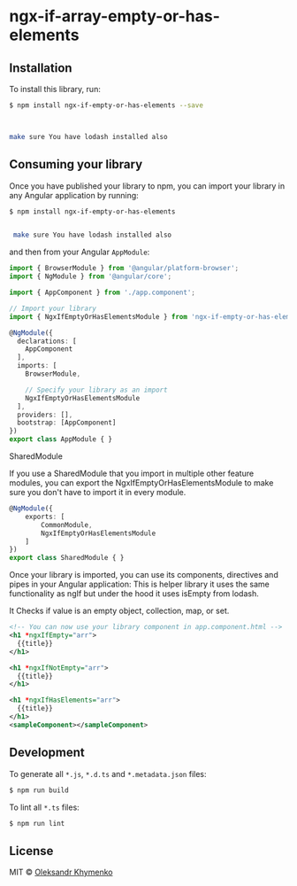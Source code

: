 # ngx-if-array-empty-or-has-elements

## Installation

To install this library, run:

```bash
$ npm install ngx-if-empty-or-has-elements --save



make sure You have lodash installed also
```

## Consuming your library

Once you have published your library to npm, you can import your library in any Angular application by running:

```bash
$ npm install ngx-if-empty-or-has-elements


 make sure You have lodash installed also

```

and then from your Angular `AppModule`:

```typescript
import { BrowserModule } from '@angular/platform-browser';
import { NgModule } from '@angular/core';

import { AppComponent } from './app.component';

// Import your library
import { NgxIfEmptyOrHasElementsModule } from 'ngx-if-empty-or-has-elements';

@NgModule({
  declarations: [
    AppComponent
  ],
  imports: [
    BrowserModule,

    // Specify your library as an import
    NgxIfEmptyOrHasElementsModule
  ],
  providers: [],
  bootstrap: [AppComponent]
})
export class AppModule { }
```


SharedModule

If you use a SharedModule that you import in multiple other feature modules, you can export the NgxIfEmptyOrHasElementsModule to make sure you don't have to import it in every module.
```typescript
@NgModule({
    exports: [
        CommonModule,
        NgxIfEmptyOrHasElementsModule
    ]
})
export class SharedModule { }
```

Once your library is imported, you can use its components, directives and pipes in your Angular application:
This is helper library it uses the same functionality as ngIf but under the hood it uses isEmpty from lodash.

It Checks if value is an empty object, collection, map, or set.

```xml
<!-- You can now use your library component in app.component.html -->
<h1 *ngxIfEmpty="arr">
  {{title}}
</h1>

<h1 *ngxIfNotEmpty="arr">
  {{title}}
</h1>

<h1 *ngxIfHasElements="arr">
  {{title}}
</h1>
<sampleComponent></sampleComponent>
```

## Development

To generate all `*.js`, `*.d.ts` and `*.metadata.json` files:

```bash
$ npm run build
```

To lint all `*.ts` files:

```bash
$ npm run lint
```

## License

MIT © [Oleksandr Khymenko](mailto:alexanderkhymenko@gmail.com)

